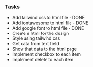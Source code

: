 ### Tasks

- Add tailwind css to html file - DONE
- Add fontawesome to html file - DONE
- Add google font to html file - DONE
- Create a html for the design
- Style using tailwind css
- Get data from text field
- Show that data to the html page
- Implement checkbox to each item
- Implement delete to each item